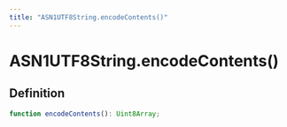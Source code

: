 ```yaml
---
title: "ASN1UTF8String.encodeContents()"
---
```


# ASN1UTF8String.encodeContents()

## Definition

```ts
function encodeContents(): Uint8Array;
```
